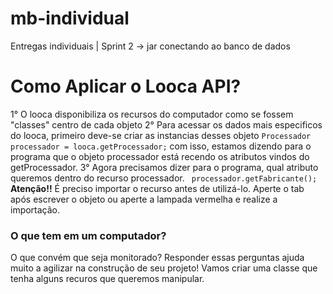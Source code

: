 # mb-individual
Entregas individuais | Sprint 2 -> jar conectando ao banco de dados

# Como Aplicar o Looca API?
 1° O looca disponibiliza os recursos do computador como se fossem "classes" centro de cada objeto
 2° Para acessar os dados mais especificos do looca, primeiro deve-se criar as instancias desses objeto
            `Processador processador = looca.getProcessador;`
  com isso, estamos dizendo para o programa que o objeto processador está recendo os atributos vindos do getProcessador.
 3° Agora precisamos dizer para o programa, qual atributo queremos dentro do recurso processador.
           ` processador.getFabricante();`
 **Atenção!!** É preciso importar o recurso antes de utilizá-lo. Aperte o tab após escrever o objeto ou aperte a lampada vermelha e realize a importação.

### O que tem em um computador?
O que convém que seja monitorado?
Responder essas perguntas ajuda muito a agilizar na construção de seu projeto!
Vamos criar uma classe que tenha alguns recuros que queremos manipular.
